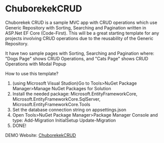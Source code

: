 # ChuborekekCRUD
Chuborekek CRUD is a sample MVC app with CRUD operations which use Generic Repository with Sorting, Searching and Pagination written in ASP.Net EF Core (Code-First).
This will be a great starting template for any projects involving CRUD operations due to the reusability of the Generic Repository.

It have two sample pages with Sorting, Searching and Pagination where:
"Dogs Page" shows CRUD Operations, and
"Cats Page" shows CRUD Operations with Modal Popup

How to use this template?
1. (using Microsoft Visual Studion)Go to Tools>NuGet Package Manager>Manage NuGet Packages for Solution
2. Install the needed package: 
Microsoft.EntityFrameworkCore,
Microsoft.EntityFrameworkCore.SqlServer,
Microsoft.EntityFrameworkCore.Tools
3. Set the database connection string on appsettings.json
4. Open Tools>NuGet Package Manager>Package Manager Console and type:
  Add-Migration InitialSetup
  Update-Migration
5. DONE!

DEMO Website: <a href="http://www.ChuborekekCRUD.somee.com">ChuborekekCRUD</a>
  

